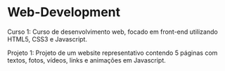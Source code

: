 # Web-Development
Curso 1: Curso de desenvolvimento web, focado em front-end utilizando HTML5, CSS3 e Javascript.

Projeto 1: Projeto de um website representativo contendo 5 páginas com textos, fotos, vídeos, links e animações em Javascript.
